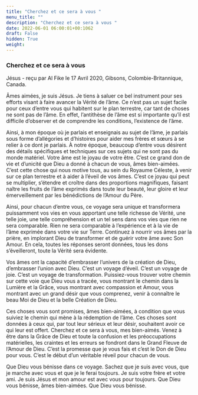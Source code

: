 ```yaml
---
title: "Cherchez et ce sera à vous "
menu_title: ""
description: "Cherchez et ce sera à vous "
date: 2022-06-01 06:00:01+00:1062
draft: False
hidden: True
weight:
---
```

### Cherchez et ce sera à vous

Jésus - reçu par Al Fike le 17 Avril 2020, Gibsons, Colombie-Britannique, Canada.

Âmes aimées, je suis Jésus. Je tiens à saluer ce bel instrument pour ses efforts visant à faire avancer la Vérité de l’âme. Ce n’est pas un sujet facile pour ceux d’entre vous qui habitent sur le plan terrestre, car tant de choses ne sont pas de l’âme. En effet, l’antithèse de l’âme est si importante qu’il est difficile d’observer et de comprendre les conditions, l’existence de l’âme.

Ainsi, à mon époque où je parlais et enseignais au sujet de l’âme, je parlais sous forme d’allégories et d’histoires pour aider mes frères et sœurs à se relier à ce dont je parlais. À notre époque, beaucoup d’entre vous désirent des détails spécifiques et techniques sur ces sujets qui ne sont pas du monde matériel. Votre âme est le joyau de votre être. C’est ce grand don de vie et d’unicité que Dieu a donné à chacun de vous, âmes bien-aimées. C’est cette chose qui nous motive tous, au sein du Royaume Céleste, à venir sur ce plan terrestre et à aider à l’éveil de vos âmes. C’est ce joyau qui peut se multiplier, s’étendre et croître dans des proportions magnifiques, faisant naître les fruits de l’âme exprimés dans toute leur beauté, leur gloire et leur émerveillement par les bénédictions de l’Amour du Père.

Ainsi, pour chacun d’entre vous, ce voyage sera unique et transformera puissamment vos vies en vous apportant une telle richesse de Vérité, une telle joie, une telle compréhension et un tel sens dans vos vies que rien ne sera comparable. Rien ne sera comparable à l’expérience et à la vie de l’âme exprimée dans votre vie sur Terre. Continuez à nourrir vos âmes par la prière, en implorant Dieu de transformer et de guérir votre âme avec Son Amour. En cela, toutes les réponses seront données, tous les dons s’éveilleront, toute la Vérité sera évidente.

Vos âmes ont la capacité d’embrasser l’univers de la création de Dieu, d’embrasser l’union avec Dieu. C’est un voyage d’éveil. C’est un voyage de joie. C’est un voyage de transformation. Puissiez-vous trouver votre chemin sur cette voie que Dieu vous a tracée, vous montrant le chemin dans la Lumière et la Grâce, vous montrant avec compassion et Amour, vous montrant avec un grand désir que vous comprenez, venir à connaître le beau Moi de Dieu et la belle Création de Dieu.

Ces choses vous sont promises, âmes bien-aimées, à condition que vous suiviez le chemin qui mène à la rédemption de l’âme. Ces choses sont données à ceux qui, par tout leur sérieux et leur désir, souhaitent avoir ce qui leur est offert. Cherchez et ce sera à vous, mes bien-aimés. Venez à être dans la Grâce de Dieu et toute la confusion et les préoccupations matérielles, les craintes et les erreurs se fondront dans le Grand Fleuve de l’Amour de Dieu. C’est la promesse que je vous fais et c’est le Don de Dieu pour vous. C’est le début d’un véritable réveil pour chacun de vous.

Que Dieu vous bénisse dans ce voyage. Sachez que je suis avec vous, que je marche avec vous et que je le ferai toujours. Je suis votre frère et votre ami. Je suis Jésus et mon amour est avec vous pour toujours. Que Dieu vous bénisse, âmes bien-aimées. Que Dieu vous bénisse.
